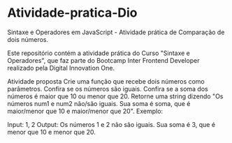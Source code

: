 # Atividade-pratica-Dio

Sintaxe e Operadores em JavaScript - Atividade prática de Comparação de dois números.

Este repositório contém a atividade prática do Curso "Sintaxe e Operadores", que faz parte do Bootcamp Inter Frontend Developer realizado pela Digital Innovation One.

Atividade proposta
Crie uma função que recebe dois números como parâmetros.
Confira se os números são iguais.
Confira se a soma dos números é maior que 10 ou menor que 20.
Retorne uma string dizendo "Os números num1 e num2 não/são iguais. Sua soma é soma, que é maior/menor que 10 e maior/menor que 20".
Exemplo:

Input: 1, 2
Output: Os números 1 e 2 não são iguais. Sua soma é 3, que é menor que 10 e menor que 20.
